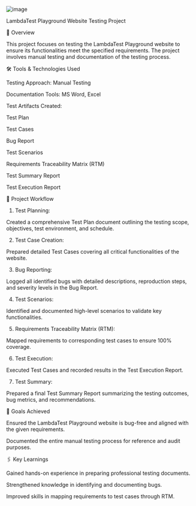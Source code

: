 
![image](https://github.com/user-attachments/assets/f00bcdf5-f8b9-4052-8c49-ed1f8cf923df)






LambdaTest Playground Website Testing Project


📌 Overview

This project focuses on testing the LambdaTest Playground website to ensure its functionalities meet the specified requirements. The project involves manual testing and documentation of the testing process.

🛠️ Tools & Technologies Used

Testing Approach: Manual Testing

Documentation Tools: MS Word, Excel

Test Artifacts Created:

Test Plan

Test Cases

Bug Report

Test Scenarios

Requirements Traceability Matrix (RTM)

Test Summary Report

Test Execution Report



📑 Project Workflow

1. Test Planning:

Created a comprehensive Test Plan document outlining the testing scope, objectives, test environment, and schedule.



2. Test Case Creation:

Prepared detailed Test Cases covering all critical functionalities of the website.



3. Bug Reporting:

Logged all identified bugs with detailed descriptions, reproduction steps, and severity levels in the Bug Report.



4. Test Scenarios:

Identified and documented high-level scenarios to validate key functionalities.



5. Requirements Traceability Matrix (RTM):

Mapped requirements to corresponding test cases to ensure 100% coverage.



6. Test Execution:

Executed Test Cases and recorded results in the Test Execution Report.



7. Test Summary:

Prepared a final Test Summary Report summarizing the testing outcomes, bug metrics, and recommendations.




🎯 Goals Achieved

Ensured the LambdaTest Playground website is bug-free and aligned with the given requirements.

Documented the entire manual testing process for reference and audit purposes.




🖇️ Key Learnings

Gained hands-on experience in preparing professional testing documents.

Strengthened knowledge in identifying and documenting bugs.

Improved skills in mapping requirements to test cases through RTM.
